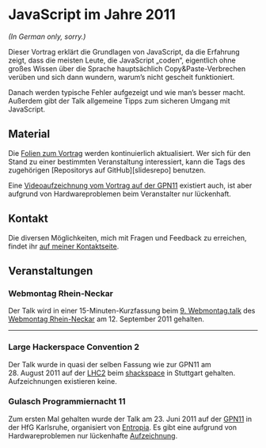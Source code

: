 # JavaScript im Jahre 2011

_(In German only, sorry.)_

Dieser Vortrag erklärt die Grundlagen von JavaScript, da die Erfahrung zeigt, dass die meisten Leute, die JavaScript „coden“, eigentlich ohne großes Wissen über die Sprache hauptsächlich Copy&Paste-Verbrechen verüben und sich dann wundern, warum’s nicht gescheit funktioniert.

Danach werden typische Fehler aufgezeigt und wie man’s besser macht. Außerdem gibt der Talk allgemeine Tipps zum sicheren Umgang mit JavaScript.

## Material

Die [Folien zum Vortrag][slides] werden kontinuierlich aktualisiert. Wer sich für den Stand zu einer bestimmten Veranstaltung interessiert, kann die Tags des zugehörigen [Repositorys auf GitHub][slidesrepo] benutzen.

Eine [Videoaufzeichnung vom Vortrag auf der GPN11][gpn11rec] existiert auch, ist aber aufgrund von Hardwareproblemen beim Veranstalter nur lückenhaft.

[slides]:   http://scy.github.com/javascript-talk/
[slidesgh]: https://github.com/scy/javascript-talk

## Kontakt

Die diversen Möglichkeiten, mich mit Fragen und Feedback zu erreichen, findet ihr [auf meiner Kontaktseite][contact].

[contact]: http://scytale.name/contact/

## Veranstaltungen

### Webmontag Rhein-Neckar

Der Talk wird in einer 15-Minuten-Kurzfassung beim [9. Webmontag.talk][wmtalk9] des [Webmontag Rhein-Neckar][wmmrn] am 12. September 2011 gehalten.

[wmtalk9]: https://www.xing.com/events/9-webmontag-talk-768145
[wmmrn]:   http://wmmrn.de/

-----

### Large Hackerspace Convention 2

Der Talk wurde in quasi der selben Fassung wie zur GPN11 am 28. August 2011 auf der [LHC2][lhc2] beim [shackspace][shackspace] in Stuttgart gehalten. Aufzeichnungen existieren keine.

[lhc2]:       http://shackspace.de/lhcii
[shackspace]: http://shackspace.de/

### Gulasch Programmiernacht 11

Zum ersten Mal gehalten wurde der Talk am 23. Juni 2011 auf der [GPN11][gpn11] in der HfG Karlsruhe, organisiert von [Entropia][entropia]. Es gibt eine aufgrund von Hardwareproblemen nur lückenhafte [Aufzeichnung][gpn11rec].

[gpn11]:    https://entropia.de/GPN11
[entropia]: https://entropia.de/
[gpn11rec]: ftp://media.ccc.de/events/gpn11/gpn11-modernes-javascript.mkv
